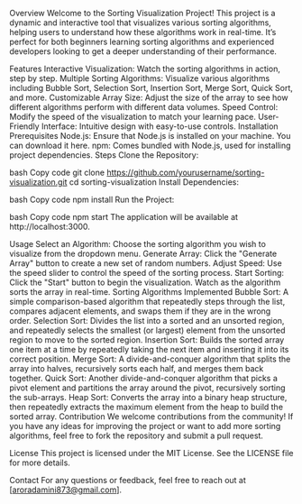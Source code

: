 Overview
Welcome to the Sorting Visualization Project! This project is a dynamic and interactive tool that visualizes various sorting algorithms, helping users to understand how these algorithms work in real-time. It’s perfect for both beginners learning sorting algorithms and experienced developers looking to get a deeper understanding of their performance.

Features
Interactive Visualization: Watch the sorting algorithms in action, step by step.
Multiple Sorting Algorithms: Visualize various algorithms including Bubble Sort, Selection Sort, Insertion Sort, Merge Sort, Quick Sort, and more.
Customizable Array Size: Adjust the size of the array to see how different algorithms perform with different data volumes.
Speed Control: Modify the speed of the visualization to match your learning pace.
User-Friendly Interface: Intuitive design with easy-to-use controls.
Installation
Prerequisites
Node.js: Ensure that Node.js is installed on your machine. You can download it here.
npm: Comes bundled with Node.js, used for installing project dependencies.
Steps
Clone the Repository:

bash
Copy code
git clone https://github.com/yourusername/sorting-visualization.git
cd sorting-visualization
Install Dependencies:

bash
Copy code
npm install
Run the Project:

bash
Copy code
npm start
The application will be available at http://localhost:3000.

Usage
Select an Algorithm: Choose the sorting algorithm you wish to visualize from the dropdown menu.
Generate Array: Click the "Generate Array" button to create a new set of random numbers.
Adjust Speed: Use the speed slider to control the speed of the sorting process.
Start Sorting: Click the "Start" button to begin the visualization. Watch as the algorithm sorts the array in real-time.
Sorting Algorithms Implemented
Bubble Sort: A simple comparison-based algorithm that repeatedly steps through the list, compares adjacent elements, and swaps them if they are in the wrong order.
Selection Sort: Divides the list into a sorted and an unsorted region, and repeatedly selects the smallest (or largest) element from the unsorted region to move to the sorted region.
Insertion Sort: Builds the sorted array one item at a time by repeatedly taking the next item and inserting it into its correct position.
Merge Sort: A divide-and-conquer algorithm that splits the array into halves, recursively sorts each half, and merges them back together.
Quick Sort: Another divide-and-conquer algorithm that picks a pivot element and partitions the array around the pivot, recursively sorting the sub-arrays.
Heap Sort: Converts the array into a binary heap structure, then repeatedly extracts the maximum element from the heap to build the sorted array.
Contribution
We welcome contributions from the community! If you have any ideas for improving the project or want to add more sorting algorithms, feel free to fork the repository and submit a pull request.

License
This project is licensed under the MIT License. See the LICENSE file for more details.

Contact
For any questions or feedback, feel free to reach out at [aroradamini873@gmail.com].

